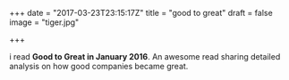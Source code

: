 +++
date = "2017-03-23T23:15:17Z"
title = "good to great"
draft = false
image = "tiger.jpg"

+++

i read **Good to Great in January 2016**. An awesome read sharing detailed analysis on how good companies became great.
